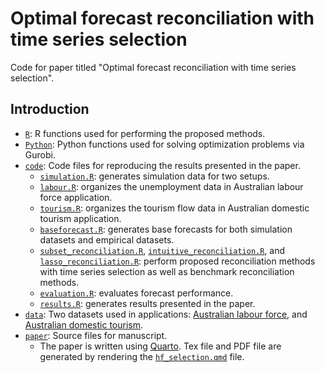 # Optimal forecast reconciliation with time series selection

Code for paper titled "Optimal forecast reconciliation with time series selection".

## Introduction

- [`R`](R): R functions used for performing the proposed methods.
- [`Python`](Python): Python functions used for solving optimization problems via Gurobi.
- [`code`](code): Code files for reproducing the results presented in the paper.
  - [`simulation.R`](code/simulation.R): generates simulation data for two setups.
  - [`labour.R`](code/labour.R): organizes the unemployment data in Australian labour force application.
  - [`tourism.R`](code/tourism.R): organizes the tourism flow data in Australian domestic tourism application.
  - [`baseforecast.R`](code/baseforecast.R): generates base forecasts for both simulation datasets and empirical datasets.
  - [`subset_reconciliation.R`](subset_reconciliation.R), [`intuitive_reconciliation.R`](code/intuitive_reconciliation.R), and [`lasso_reconciliation.R`](code/lasso_reconciliation.R): perform proposed reconciliation methods with time series selection as well as benchmark reconciliation methods.
  - [`evaluation.R`](code/evaluation.R): evaluates forecast performance.
  - [`results.R`](code/results.R): generates results presented in the paper.
- [`data`](data): Two datasets used in applications: [Australian labour force](data/labour.csv), and [Australian domestic tourism](data/tourism.csv).
- [`paper`](paper): Source files for manuscript.
  - The paper is written using [Quarto](https://quarto.org/). Tex file and PDF file are generated by rendering the [`hf_selection.qmd`](paper.hf_selection.qmd) file.